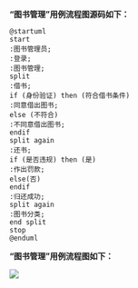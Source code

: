 

**“图书管理”用例流程图源码如下：**
``` 
@startuml
start
:图书管理员;
:登录;
:图书管理;
split
:借书;
if (身份验证) then (符合借书条件)
:同意借出图书;
else (不符合)
:不同意借出图书;
endif
split again
:还书;
if (是否违规) then (是)
:作出罚款;
else(否)
endif
:归还成功;
split again
:图书分类;
end split
stop
@enduml
```

**“图书管理”用例流程图如下：**

![](./finalExamProcess.png)
